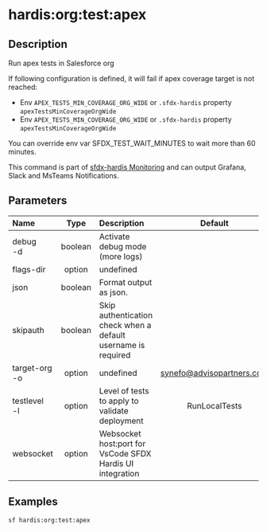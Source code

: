 <!-- This file has been generated with command 'sf hardis:doc:plugin:generate'. Please do not update it manually or it may be overwritten -->
# hardis:org:test:apex

## Description

Run apex tests in Salesforce org

If following configuration is defined, it will fail if apex coverage target is not reached:

- Env `APEX_TESTS_MIN_COVERAGE_ORG_WIDE` or `.sfdx-hardis` property `apexTestsMinCoverageOrgWide`
- Env `APEX_TESTS_MIN_COVERAGE_ORG_WIDE` or `.sfdx-hardis` property `apexTestsMinCoverageOrgWide`

You can override env var SFDX_TEST_WAIT_MINUTES to wait more than 60 minutes.

This command is part of [sfdx-hardis Monitoring](https://sfdx-hardis.cloudity.com/salesforce-monitoring-apex-tests/) and can output Grafana, Slack and MsTeams Notifications.


## Parameters

| Name              |  Type   | Description                                                   |           Default           | Required |                                Options                                 |
|:------------------|:-------:|:--------------------------------------------------------------|:---------------------------:|:--------:|:----------------------------------------------------------------------:|
| debug<br/>-d      | boolean | Activate debug mode (more logs)                               |                             |          |                                                                        |
| flags-dir         | option  | undefined                                                     |                             |          |                                                                        |
| json              | boolean | Format output as json.                                        |                             |          |                                                                        |
| skipauth          | boolean | Skip authentication check when a default username is required |                             |          |                                                                        |
| target-org<br/>-o | option  | undefined                                                     | <synefo@advisopartners.com> |          |                                                                        |
| testlevel<br/>-l  | option  | Level of tests to apply to validate deployment                |        RunLocalTests        |          | NoTestRun<br/>RunSpecifiedTests<br/>RunLocalTests<br/>RunAllTestsInOrg |
| websocket         | option  | Websocket host:port for VsCode SFDX Hardis UI integration     |                             |          |                                                                        |

## Examples

```shell
sf hardis:org:test:apex
```


